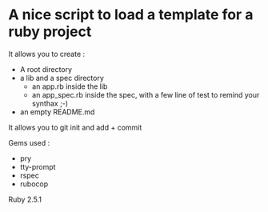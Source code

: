 # A nice script to load a template for a ruby project

It allows you to create :
- A root directory
- a lib and a spec directory
    - an app.rb inside the lib
    - an app_spec.rb inside the spec, with a few line of test to remind your synthax ;-)
- an empty README.md

It allows you to git init and add + commit

Gems used :
- pry
- tty-prompt
- rspec
- rubocop

Ruby 2.5.1